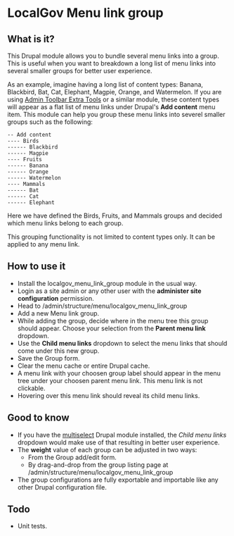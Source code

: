 # LocalGov Menu link group

## What is it?
This Drupal module allows you to bundle several menu links into a group.  This is useful when you want to breakdown a long list of menu links into several smaller groups for better user experience.

As an example, imagine having a long list of content types: Banana, Blackbird, Bat, Cat, Elephant, Magpie, Orange, and Watermelon.  If you are using [Admin Toolbar Extra Tools](https://www.drupal.org/project/admin_toolbar) or a similar module, these content types will appear as a flat list of menu links under Drupal's **Add content** menu item.  This module can help you group these menu links into severel smaller groups such as the following:
```
-- Add content
---- Birds
------ Blackbird
------ Magpie
---- Fruits
------ Banana
------ Orange
------ Watermelon
---- Mammals
------ Bat
------ Cat
------ Elephant
```
Here we have defined the Birds, Fruits, and Mammals groups and decided which menu links belong to each group.

This grouping functionality is not limited to content types only.  It can be applied to any menu link.

## How to use it
- Install the localgov_menu_link_group module in the usual way.
- Login as a site admin or any other user with the **administer site configuration** permission.
- Head to /admin/structure/menu/localgov_menu_link_group
- Add a new Menu link group.
- While adding the group, decide where in the menu tree this group should appear.  Choose your selection from the **Parent menu link** dropdown.
- Use the **Child menu links** dropdown to select the menu links that should come under this new group.
- Save the Group form.
- Clear the menu cache or entire Drupal cache.
- A menu link with your choosen group label should appear in the menu tree under your choosen parent menu link.  This menu link is not clickable.
- Hovering over this menu link should reveal its child menu links.

## Good to know
- If you have the [multiselect](https://www.drupal.org/project/multiselect) Drupal module installed, the *Child menu links* dropdown would make use of that resulting in better user experience.
- The **weight** value of each group can be adjusted in two ways:
  - From the Group add/edit form.
  - By drag-and-drop from the group listing page at /admin/structure/menu/localgov_menu_link_group
- The group configurations are fully exportable and importable like any other Drupal configuration file.

## Todo
- Unit tests.
